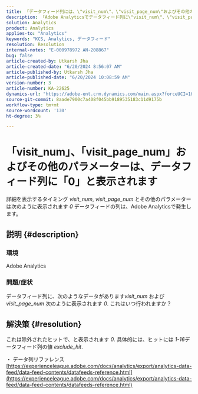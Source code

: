 ```yaml
---
title: 「データフィード列には、\"visit_num\"、\"visit_page_num\"およびその他のパラメーターが\"0\"として表示されます」
description: 「Adobe Analyticsでデータフィード列に\"visit_num\"、\"visit_page_num\"およびその他のパラメーターが\"0\"と表示される場合について説明します。」
solution: Analytics
product: Analytics
applies-to: "Analytics"
keywords: "KCS, Analytics, データフィード"
resolution: Resolution
internal-notes: "E-000978972 AN-208867"
bug: false
article-created-by: Utkarsh Jha
article-created-date: "6/20/2024 8:56:07 AM"
article-published-by: Utkarsh Jha
article-published-date: "6/20/2024 10:08:59 AM"
version-number: 3
article-number: KA-22625
dynamics-url: "https://adobe-ent.crm.dynamics.com/main.aspx?forceUCI=1&pagetype=entityrecord&etn=knowledgearticle&id=04157dea-e22e-ef11-840a-00224809e160"
source-git-commit: 8aade7900c7a408f045bb9189535183c11d9175b
workflow-type: tm+mt
source-wordcount: '130'
ht-degree: 3%

---
```


# 「visit_num」、「visit_page_num」およびその他のパラメーターは、データフィード列に「0」と表示されます


詳細を表示するタイミング *visit_num*, *visit_page_num* とその他のパラメーターは次のように表示されます *0* データフィードの列は、Adobe Analyticsで発生します。

## 説明 {#description}


### 環境

Adobe Analytics



### 問題/症状

データフィード列に、次のようなデータがあります&#x200B;*visit_num* および&#x200B;*visit_page_num* 次のように表示されます *0*. これはいつ行われますか？


## 解決策 {#resolution}


これは除外されたヒットで、と表示されます *0*. 具体的には、ヒットには *1-16*&#x200B;データフィード列の値 *exclude_hit*.

・ データ列リファレンス
[https://experienceleague.adobe.com/docs/analytics/export/analytics-data-feed/data-feed-contents/datafeeds-reference.html](https://experienceleague.adobe.com/docs/analytics/export/analytics-data-feed/data-feed-contents/datafeeds-reference.html)
